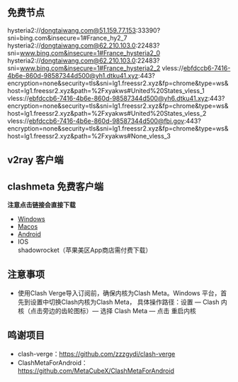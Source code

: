 ## 免费节点
hysteria2://dongtaiwang.com@51.159.77.153:33390?sni=bing.com&insecure=1#France_hy2_7
hysteria2://dongtaiwang.com@62.210.103.0:22483?sni=www.bing.com&insecure=1#France_hysteria2_0
hysteria2://dongtaiwang.com@62.210.103.0:22483?sni=www.bing.com&insecure=1#France_hysteria2_2
vless://ebfdccb6-7416-4b6e-860d-98587344d500@yh1.dtku41.xyz:443?encryption=none&security=tls&sni=lg1.freessr2.xyz&fp=chrome&type=ws&host=lg1.freessr2.xyz&path=%2Fxyakws#United%20States_vless_1
vless://ebfdccb6-7416-4b6e-860d-98587344d500@yh6.dtku41.xyz:443?encryption=none&security=tls&sni=lg1.freessr2.xyz&fp=chrome&type=ws&host=lg1.freessr2.xyz&path=%2Fxyakws#United%20States_vless_2
vless://ebfdccb6-7416-4b6e-860d-98587344d500@fbi.gov:443?encryption=none&security=tls&sni=lg1.freessr2.xyz&fp=chrome&type=ws&host=lg1.freessr2.xyz&path=%2Fxyakws#None_vless_3

## v2ray 客户端


## clashmeta 免费客户端
**注意点击链接会直接下载**
- [Windows  ](https://github.com/zzzgydi/clash-verge/releases/download/v1.3.8/Clash.Verge_1.3.8_x64-setup.exe)
- [Macos](https://github.com/zzzgydi/clash-verge/releases/download/v1.3.8/clash-verge_1.3.8_amd64.AppImage)  
- [Android](https://github.com/MetaCubeX/ClashMetaForAndroid/releases/download/v2.9.0/cmfa-2.9.0-meta-arm64-v8a-release.apk)  
- IOS  
shadowrocket（苹果美区App商店需付费下载）
## 注意事项
- 使用Clash Verge导入订阅前，确保内核为Clash Meta。Windows 平台，首先到设置中切换Clash内核为Clash Meta，
  具体操作路径：设置 — Clash 内核（点击旁边的齿轮图标）— 选择 Clash Meta — 点击 重启内核
## 鸣谢项目
- clash-verge：https://github.com/zzzgydi/clash-verge
- ClashMetaForAndroid：https://github.com/MetaCubeX/ClashMetaForAndroid
